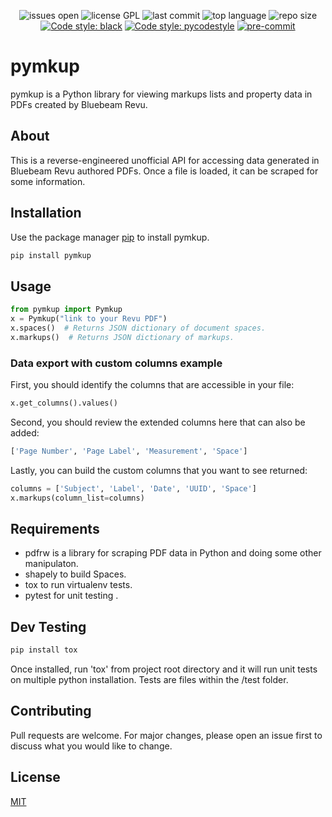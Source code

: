 <p align="center">
  <img src="https://img.shields.io/github/issues/psolin/pymkup" alt="issues open"/>
  <img src="https://img.shields.io/github/license/psolin/pymkup" alt="license GPL"/></a>
  <img src="https://img.shields.io/github/last-commit/psolin/pymkup" alt="last commit"/>
  <img src="https://img.shields.io/github/languages/top/psolin/pymkup" alt="top language"/>
  <img src="https://img.shields.io/github/repo-size/psolin/pymkup" alt="repo size"/>
  <a href="https://github.com/psf/black"><img src="https://img.shields.io/badge/code%20style-black-000000.svg" alt="Code style: black"/></a>
  <a href="https://github.com/prettier/prettier"><img src="https://img.shields.io/badge/code_style-pycodestyle-ff69b4.svg?style=flat-square" alt="Code style: pycodestyle"/></a>
  <a href="https://github.com/pre-commit/pre-commit"><img src="https://img.shields.io/badge/pre--commit-enabled-brightgreen?logo=pre-commit&logoColor=white" alt="pre-commit"/></a>
 </p>

# pymkup

pymkup is a Python library for viewing markups lists and property data in PDFs created by Bluebeam Revu.

## About

This is a reverse-engineered unofficial API for accessing data generated in Bluebeam Revu authored PDFs. Once a file is loaded, it can be scraped for some information.

## Installation

Use the package manager [pip](https://pip.pypa.io/en/stable/) to install pymkup.

```bash
pip install pymkup
```

## Usage

```python
from pymkup import Pymkup
x = Pymkup("link to your Revu PDF")
x.spaces()  # Returns JSON dictionary of document spaces.
x.markups()  # Returns JSON dictionary of markups.
```

### Data export with custom columns example

First, you should identify the columns that are accessible in your file:
```python
x.get_columns().values()
```

Second, you should review the extended columns here that can also be added:
```python
['Page Number', 'Page Label', 'Measurement', 'Space']
```

Lastly, you can build the custom columns that you want to see returned:
```python
columns = ['Subject', 'Label', 'Date', 'UUID', 'Space']
x.markups(column_list=columns)
```

## Requirements
- pdfrw is a library for scraping PDF data in Python and doing some other manipulaton.
- shapely to build Spaces.
- tox to run virtualenv tests.
- pytest for unit testing .

## Dev Testing

```bash
pip install tox
```
Once installed, run 'tox' from project root directory and it will run unit tests on multiple python installation. Tests are files within the /test folder.

## Contributing
Pull requests are welcome. For major changes, please open an issue first to discuss what you would like to change.

## License
[MIT](https://choosealicense.com/licenses/mit/)
